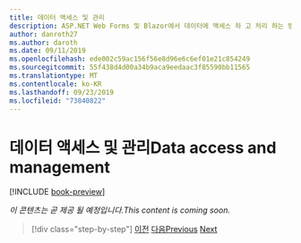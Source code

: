 ```yaml
---
title: 데이터 액세스 및 관리
description: ASP.NET Web Forms 및 Blazor에서 데이터에 액세스 하 고 처리 하는 방법에 대해 알아봅니다.
author: danroth27
ms.author: daroth
ms.date: 09/11/2019
ms.openlocfilehash: ede002c59ac156f56e8d96e6c6ef01e21c854249
ms.sourcegitcommit: 55f438d4d00a34b9aca9eedaac3f85590bb11565
ms.translationtype: MT
ms.contentlocale: ko-KR
ms.lasthandoff: 09/23/2019
ms.locfileid: "73840822"
---
```

# <a name="data-access-and-management"></a><span data-ttu-id="496c7-103">데이터 액세스 및 관리</span><span class="sxs-lookup"><span data-stu-id="496c7-103">Data access and management</span></span>

[!INCLUDE [book-preview](../../../includes/book-preview.md)]

<span data-ttu-id="496c7-104">*이 콘텐츠는 곧 제공 될 예정입니다.*</span><span class="sxs-lookup"><span data-stu-id="496c7-104">*This content is coming soon.*</span></span>

<!--
- Entity Framework
- Forms and validation
- Data sources and controls
- Calling web APIs
-->

>[!div class="step-by-step"]
><span data-ttu-id="496c7-105">[이전](forms-validation.md)
>[다음](middleware.md)</span><span class="sxs-lookup"><span data-stu-id="496c7-105">[Previous](forms-validation.md)
[Next](middleware.md)</span></span>
